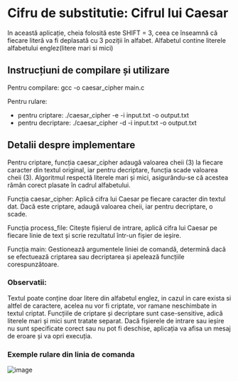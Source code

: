 # Cifru de substitutie: Cifrul lui Caesar

In această aplicație, cheia folosită este SHIFT = 3, ceea ce înseamnă că fiecare literă va fi deplasată cu 3 poziții în alfabet.
Alfabetul contine literele alfabetului englez(litere mari si mici)

## Instrucțiuni de compilare și utilizare

Pentru compilare:
  gcc -o caesar_cipher main.c

Pentru rulare:
  - pentru criptare:
    ./caesar_cipher -e -i input.txt -o output.txt
  - pentru decriptare:
    ./caesar_cipher -d -i input.txt -o output.txt

## Detalii despre implementare

Pentru criptare, funcția caesar_cipher adaugă valoarea cheii (3) la fiecare caracter din textul original, iar pentru decriptare, funcția scade valoarea cheii (3).
Algoritmul respectă literele mari și mici, asigurându-se că acestea rămân corect plasate în cadrul alfabetului.
  
Funcția caesar_cipher: Aplică cifra lui Caesar pe fiecare caracter din textul dat. Dacă este criptare, adaugă valoarea cheii, iar pentru decriptare, o scade.

Funcția process_file: Citește fișierul de intrare, aplică cifra lui Caesar pe fiecare linie de text și scrie rezultatul într-un fișier de ieșire.

Funcția main: Gestionează argumentele liniei de comandă, determină dacă se efectuează criptarea sau decriptarea și apelează funcțiile corespunzătoare.

### Observatii:
Textul poate conține doar litere din alfabetul englez, in cazul in care exista si altfel de caractere, acelea nu vor fi criptate, vor ramane neschimbate in textul criptat.
Funcțiile de criptare și decriptare sunt case-sensitive, adică literele mari și mici sunt tratate separat.
Dacă fișierele de intrare sau ieșire nu sunt specificate corect sau nu pot fi deschise, aplicația va afisa un mesaj de eroare și va opri execuția.

### Exemple rulare din linia de comanda
![image](https://github.com/user-attachments/assets/2fe55151-a9b2-4b8d-b109-bf9036c2f6fd)

